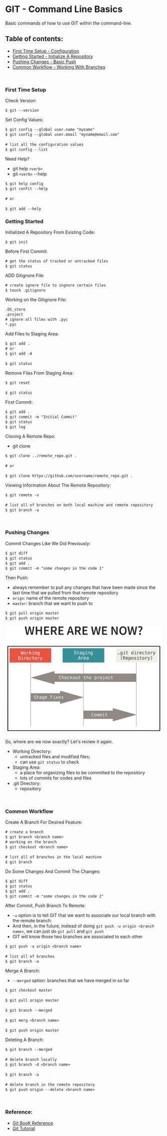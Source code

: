 # GIT - Command Line Basics
Basic commands of how to use GIT within the command-line.


## Table of contents:  
* [First Time Setup - Configuration ](#first-time-setup)
* [Getting Started - Initialize A Repository](#getting-started) 
* [Pushing Changes - Basic Push](#pushing-changes)  
* [Common Workflow - Working With Branches ](#common-workflow) 

<br>

### First Time Setup
Check Version:
```
$ git --version
```

Set Config Values:
```
$ git config --global user.name "myname"
$ git config --global user.email "myname@email.com"

# list all the configuration values
$ git config --list  
```

Need Help?

* git help `<verb>`
* git `<verb>` --help

```
$ git help config
$ git confit --help

# or

$ git add --help
```

### Getting Started
Initialized A Repository From Existing Code:
```
$ git init
```

Before First Commit:
```
# get the status of tracked or untracked files
$ git status
```

ADD Gitignore File:
```
# create ignore file to ingnore certain files
$ touch .gitignore
```

Working on the Gitignore File:
```
.DS_store
.project
# ignore all files with .pyc
*.pyc 
```

Add Files to Staging Area:
```
$ git add . 
# or
$ git add -A

$ git status
```

Remove Files From Staging Area:
```
$ git reset

$ git status
```

First Commit:
```
$ git add .
$ git commit -m "Initial Commit"
$ git status
$ git log
```

Cloning A Remote Repo:

* git clone <url> <where to clone>

```
$ git clone ../remote_repo.git .

# or

$ git clone https://github.com/username/remote_repo.git .
```

Viewing Information About The Remote Repository:
```
$ git remote -v

# list all of branches on both local machine and remote repository
$ git branch -a
```
<br>

### Pushing Changes
Commit Changes Like We Did Previously:
```
$ git diff
$ git status
$ git add .
$ git commit -m "some changes in the code 1"
```

Then Push:

* always remember to pull any changes that have been made since the last time that we pulled from that remote repository
* `orign`: name of the remote repository
* `master`: branch that we want to push to 

```
$ git pull origin master
$ git push origin master
```

<p align="center"><img src="./images/gitstage.png"></p>
So, where are we now exactly? Let's review it again.

* Working Directory: 
	+ untracked files and modified files; 
	+ can use `git status` to check
* Staging Area:
	+ a place for organizing files to be committed to the repository
	+ lots of commits for codes and files
* .git Directory:
	+ repository


<br>

### Common Workflow 
Create A Branch For Desired Feature:
```
# create a branch
$ git branch <branch name>
# working on the branch
$ git checkout <branch name>

# list all of branches in the local machine
$ git branch
```

Do Some Changes And Commit The Changes:
```
$ git diff
$ git status
$ git add .
$ git commit -m "some changes in the code 2"
```

After Commit, Push Branch To Remote:

* `-u` option is to tell GIT that we want to associate our local branch with the remote branch. 
* And then, in the future, instead of doing `git push -u origin <branch name>`, we can just do `git pull` and `git push` 
* GIT will know those two branches are associated to each other

```
$ git push -u origin <branch name>

# list all of branches
$ git branch -a
```

Merge A Branch:

* `--merged` option: branches that we have merged in so far

```
$ git checkout master

$ git pull origin master

$ git branch --merged

$ git merg <branch name>

$ git push origin master
```

Deleting A Branch:
```
$ git branch --merged

# delete branch locally
$ git branch -d <branch name>

$ git branch -a

# delete branch in the remote repository 
$ git push origin --delete <branch name>
```

<br>

### Reference:  
* [Git BooK Reference](https://git-scm.com/book/en/v2)  
* [Git Tutorial](https://www.youtube.com/watch?v=HVsySz-h9r4&list=PL-osiE80TeTuRUfjRe54Eea17-YfnOOAx&index=1)
